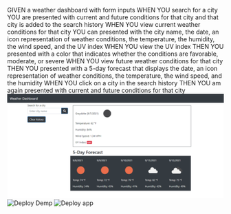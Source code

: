 GIVEN a weather dashboard with form inputs
WHEN YOU search for a city
YOU are presented with current and future conditions for that city and that city is added to the search history
WHEN YOU view current weather conditions for that city
YOU can presented with the city name, the date, an icon representation of weather conditions, the temperature, the humidity, the wind speed, and the UV index
WHEN YOU view the UV index
THEN YOU presented with a color that indicates whether the conditions are favorable, moderate, or severe
WHEN YOU view future weather conditions for that city
THEN YOU presented with a 5-day forecast that displays the date, an icon representation of weather conditions, the temperature, the wind speed, and the humidity
WHEN YOU click on a city in the search history
THEN YOU am again presented with current and future conditions for that city
![Screenshot](/asset/image/weather_dashboard.png) 
![Deploy Demp](https://jefferywojo98.github.io/Weather_Dashboard/)
![Deploy app](https://jefferywojo98.github.io/Weather_Dashboard/)